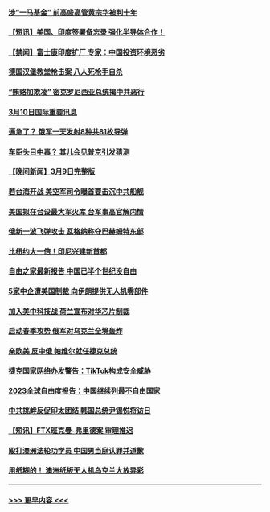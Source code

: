 #### [涉“一马基金” 前高盛高管黄宗华被判十年](../pages/prog202/a103666289.md?t=03110643) 
#### [【短讯】美国、印度签署备忘录 强化半导体合作！](../pages/prog202/a103666287.md?t=03110643) 
#### [【禁闻】富士康印度扩厂 专家：中国投资环境恶劣](../pages/prog202/a103666305.md?t=03110643) 
#### [德国汉堡教堂枪击案 八人死枪手自杀](../pages/prog202/a103666285.md?t=03110643) 
#### [“贿赂加欺凌” 密克罗尼西亚总统揭中共恶行](../pages/prog202/a103666070.md?t=03110643) 
#### [3月10日国际重要讯息](../pages/prog202/a103666080.md?t=03110643) 
#### [逼急了？ 俄军一天发射8种共81枚导弹](../pages/prog202/a103666067.md?t=03110643) 
#### [车臣头目中毒？ 其儿会见普京引发猜测](../pages/prog202/a103666073.md?t=03110643) 
#### [【晚间新闻】3月9日完整版](../pages/prog202/a103665881.md?t=03110643) 
#### [若台海开战 美空军司令曝首要击沉中共船舰](../pages/prog202/a103665886.md?t=03110643) 
#### [美国拟在台设最大军火库 台军事高官解内情](../pages/prog202/a103665876.md?t=03110643) 
#### [俄新一波飞弹攻击 瓦格纳称夺巴赫姆特东部](../pages/prog202/a103665884.md?t=03110643) 
#### [比纽约大一倍！印尼兴建新首都](../pages/prog202/a103665785.md?t=03110643) 
#### [自由之家最新报告 中国已半个世纪没自由](../pages/prog202/a103665787.md?t=03110643) 
#### [5家中企遭美国制裁 向伊朗提供无人机零部件](../pages/prog202/a103665797.md?t=03110643) 
#### [加入美中科技战 荷兰宣布对华芯片制裁](../pages/prog202/a103665780.md?t=03110643) 
#### [启动春季攻势 俄军对乌克兰全境轰炸](../pages/prog202/a103665781.md?t=03110643) 
#### [亲欧美 反中俄 帕维尔就任捷克总统](../pages/prog202/a103665782.md?t=03110643) 
#### [捷克国家网络办发警告：TikTok构成安全威胁](../pages/prog202/a103665711.md?t=03110643) 
#### [2023全球自由度报告：中国继续列最不自由国家](../pages/prog202/a103665649.md?t=03110643) 
#### [中共挑衅反促印太团结 韩国总统尹锡悦将访日](../pages/prog202/a103665623.md?t=03110643) 
#### [【短讯】FTX班克曼-弗里德案 审理推迟](../pages/prog202/a103665624.md?t=03110643) 
#### [殴打澳洲法轮功学员 中国男当庭认罪并道歉](../pages/prog202/a103665644.md?t=03110643) 
#### [用纸糊的！ 澳洲纸板无人机乌克兰大放异彩](../pages/prog202/a103665384.md?t=03110643) 

----
#### [ >>> 更早内容 <<< ](../indexes/prog202-earlier.md)
